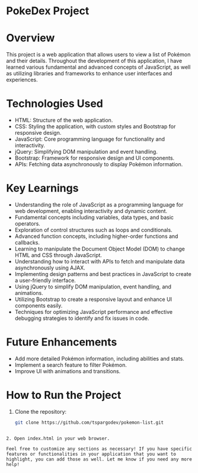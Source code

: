 # PokeDex Project

# Overview

This project is a web application that allows users to view a list of Pokémon and their details. Throughout the development of this application, I have learned various fundamental and advanced concepts of JavaScript, as well as utilizing libraries and frameworks to enhance user interfaces and experiences.

# Technologies Used

- HTML: Structure of the web application.
- CSS: Styling the application, with custom styles and Bootstrap for responsive design.
- JavaScript: Core programming language for functionality and interactivity.
- jQuery: Simplifying DOM manipulation and event handling.
- Bootstrap: Framework for responsive design and UI components.
- APIs: Fetching data asynchronously to display Pokémon information.

# Key Learnings

- Understanding the role of JavaScript as a programming language for web development, enabling interactivity and dynamic content.
- Fundamental concepts including variables, data types, and basic operators.
- Exploration of control structures such as loops and conditionals.
- Advanced function concepts, including higher-order functions and callbacks.
- Learning to manipulate the Document Object Model (DOM) to change HTML and CSS through JavaScript.
- Understanding how to interact with APIs to fetch and manipulate data asynchronously using AJAX.
- Implementing design patterns and best practices in JavaScript to create a user-friendly interface.
- Using jQuery to simplify DOM manipulation, event handling, and animations.
- Utilizing Bootstrap to create a responsive layout and enhance UI components easily.
- Techniques for optimizing JavaScript performance and effective debugging strategies to identify and fix issues in code.

# Future Enhancements

- Add more detailed Pokémon information, including abilities and stats.
- Implement a search feature to filter Pokémon.
- Improve UI with animations and transitions.

# How to Run the Project

1. Clone the repository:
   ```bash
   git clone https://github.com/tspargodev/pokemon-list.git
   ```

```

2. Open index.html in your web browser.

Feel free to customize any sections as necessary! If you have specific features or functionalities in your application that you want to highlight, you can add those as well. Let me know if you need any more help!
```
